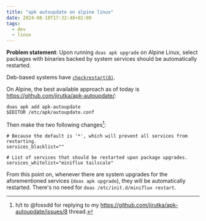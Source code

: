 ```yaml
---
title: "apk autoupdate on alpine linux"
date: 2024-08-18T17:32:48+02:00
tags:
  - dev
  - linux
---
```


**Problem statement**: Upon running `doas apk upgrade` on Alpine Linux, select
packages with binaries backed by system services should be automatically
restarted.


Deb-based systems have
[`checkrestart(8)`](https://manpages.debian.org/bookworm/debian-goodies/checkrestart.8.en.html).

On Alpine, the best available approach as of today is https://github.com/jirutka/apk-autoupdate/:

```shell
doas apk add apk-autoupdate
$EDITOR /etc/apk/autoupdate.conf
```

Then make the two following changes[^1]:

```
# Because the default is '*', which will prevent all services from restarting.
services_blacklist=""

# List of services that should be restarted upon package upgrades.
services_whitelist="miniflux tailscale"
```

From this point on, whenever there are system upgrades for the aforementioned
services (`doas apk upgrade`), they will be automatically restarted. There's no
need for `doas /etc/init.d/miniflux restart`.

[^1]: h/t to @fossdd for replying to my
    https://github.com/jirutka/apk-autoupdate/issues/8 thread.
